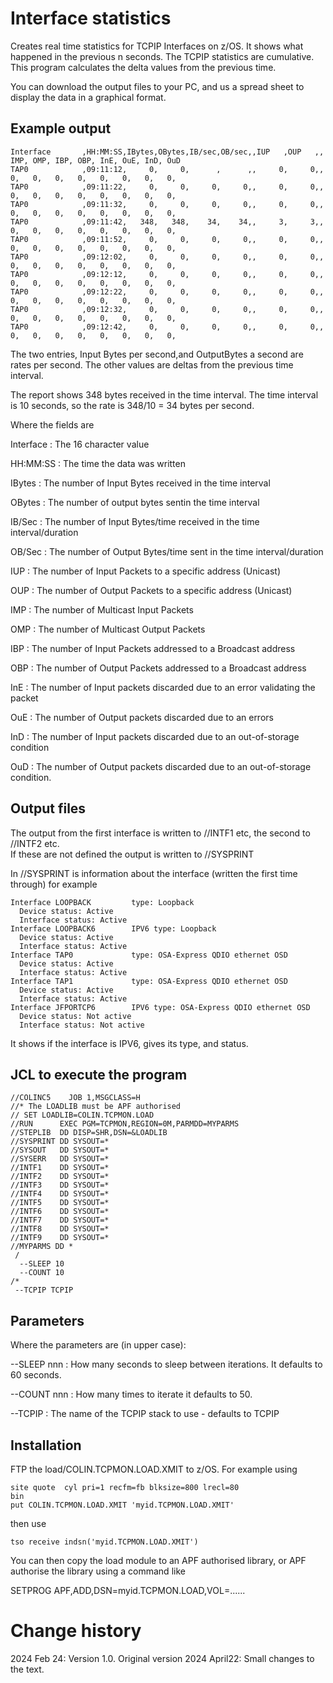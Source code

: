 # Interface statistics
Creates real time statistics for TCPIP Interfaces on z/OS.  It shows what happened in the previous n seconds.   The TCPIP statistics are cumulative.   This program calculates the delta values from the previous time.

You can download the output files to your PC, and us a spread sheet to display the data in a graphical format.


## Example output
```
Interface       ,HH:MM:SS,IBytes,OBytes,IB/sec,OB/sec,,IUP   ,OUP   ,, IMP, OMP, IBP, OBP, InE, OuE, InD, OuD 
TAP0            ,09:11:12,     0,     0,      ,      ,,     0,     0,,   0,   0,   0,   0,   0,   0,   0,   0, 
TAP0            ,09:11:22,     0,     0,     0,     0,,     0,     0,,   0,   0,   0,   0,   0,   0,   0,   0, 
TAP0            ,09:11:32,     0,     0,     0,     0,,     0,     0,,   0,   0,   0,   0,   0,   0,   0,   0, 
TAP0            ,09:11:42,   348,   348,    34,    34,,     3,     3,,   0,   0,   0,   0,   0,   0,   0,   0, 
TAP0            ,09:11:52,     0,     0,     0,     0,,     0,     0,,   0,   0,   0,   0,   0,   0,   0,   0, 
TAP0            ,09:12:02,     0,     0,     0,     0,,     0,     0,,   0,   0,   0,   0,   0,   0,   0,   0, 
TAP0            ,09:12:12,     0,     0,     0,     0,,     0,     0,,   0,   0,   0,   0,   0,   0,   0,   0, 
TAP0            ,09:12:22,     0,     0,     0,     0,,     0,     0,,   0,   0,   0,   0,   0,   0,   0,   0, 
TAP0            ,09:12:32,     0,     0,     0,     0,,     0,     0,,   0,   0,   0,   0,   0,   0,   0,   0, 
TAP0            ,09:12:42,     0,     0,     0,     0,,     0,     0,,   0,   0,   0,   0,   0,   0,   0,   0, 
```

The two entries, Input Bytes per second,and OutputBytes a second are rates per second.  The other values are deltas from the previous time interval.

The report shows 348 bytes received in the time interval.  The time interval is 10 seconds, so the rate is 348/10 = 34 bytes per second.

Where the fields are

Interface
: The 16 character value

HH:MM:SS 
: The time the data was written

IBytes
: The number of Input Bytes received in the time interval

OBytes
: The number of output bytes sentin the time interval

IB/Sec
: The number of Input Bytes/time received in the time interval/duration

OB/Sec
: The number of Output Bytes/time sent in the time interval/duration

IUP
: The number of Input Packets to a specific address (Unicast)

OUP
: The number of Output Packets to a specific address (Unicast)


IMP 
: The number of Multicast Input Packets 

OMP
: The number of Multicast Output Packets 

IBP
: The number of Input Packets addressed to a Broadcast address

OBP
: The number of Output Packets addressed to a Broadcast address

InE
: The number of Input packets discarded due to an error validating the packet

OuE
: The number of Output packets discarded due to an errors

InD
: The number of Input packets discarded due to an out-of-storage condition

OuD
: The number of Output packets discarded due to an out-of-storage condition.


## Output files
The output from the first interface is written to //INTF1 etc, the second to //INTF2 etc.  
If these are not defined the output is written to //SYSPRINT

In //SYSPRINT is information about the interface (written the first time through) for example
```
Interface LOOPBACK         type: Loopback                                     
  Device status: Active                                                       
  Interface status: Active                                                    
Interface LOOPBACK6        IPV6 type: Loopback                                
  Device status: Active                                                       
  Interface status: Active                                                    
Interface TAP0             type: OSA-Express QDIO ethernet OSD                
  Device status: Active                                                       
  Interface status: Active                                                    
Interface TAP1             type: OSA-Express QDIO ethernet OSD                
  Device status: Active                                                       
  Interface status: Active                                                    
Interface JFPORTCP6        IPV6 type: OSA-Express QDIO ethernet OSD           
  Device status: Not active                                                   
  Interface status: Not active                                                
```

It shows if the interface is IPV6, gives its type, and status.

## JCL to execute the program

```
//COLINC5    JOB 1,MSGCLASS=H 
//* The LOADLIB must be APF authorised 
// SET LOADLIB=COLIN.TCPMON.LOAD
//RUN      EXEC PGM=TCPMON,REGION=0M,PARMDD=MYPARMS 
//STEPLIB  DD DISP=SHR,DSN=&LOADLIB 
//SYSPRINT DD SYSOUT=* 
//SYSOUT   DD SYSOUT=* 
//SYSERR   DD SYSOUT=* 
//INTF1    DD SYSOUT=* 
//INTF2    DD SYSOUT=* 
//INTF3    DD SYSOUT=* 
//INTF4    DD SYSOUT=* 
//INTF5    DD SYSOUT=* 
//INTF6    DD SYSOUT=* 
//INTF7    DD SYSOUT=* 
//INTF8    DD SYSOUT=* 
//INTF9    DD SYSOUT=* 
//MYPARMS DD * 
 / 
  --SLEEP 10 
  --COUNT 10 
/*
 --TCPIP TCPIP
```

## Parameters
Where the parameters are (in upper case):

--SLEEP nnn
: How many seconds to sleep between iterations.  It defaults to 60 seconds.

--COUNT nnn
: How many times to iterate it defaults to 50.

--TCPIP
: The name of the TCPIP stack to use - defaults to TCPIP



## Installation
FTP the load/COLIN.TCPMON.LOAD.XMIT to z/OS.  For example using
```
site quote  cyl pri=1 recfm=fb blksize=800 lrecl=80
bin
put COLIN.TCPMON.LOAD.XMIT 'myid.TCPMON.LOAD.XMIT'
```
then use
```
tso receive indsn('myid.TCPMON.LOAD.XMIT')
``` 
You can then copy the load module to an APF authorised library, or APF authorise the library using a command like

SETPROG APF,ADD,DSN=myid.TCPMON.LOAD,VOL=......

# Change history
2024 Feb 24: Version 1.0.  Original version
2024 April22: Small changes to the text.


